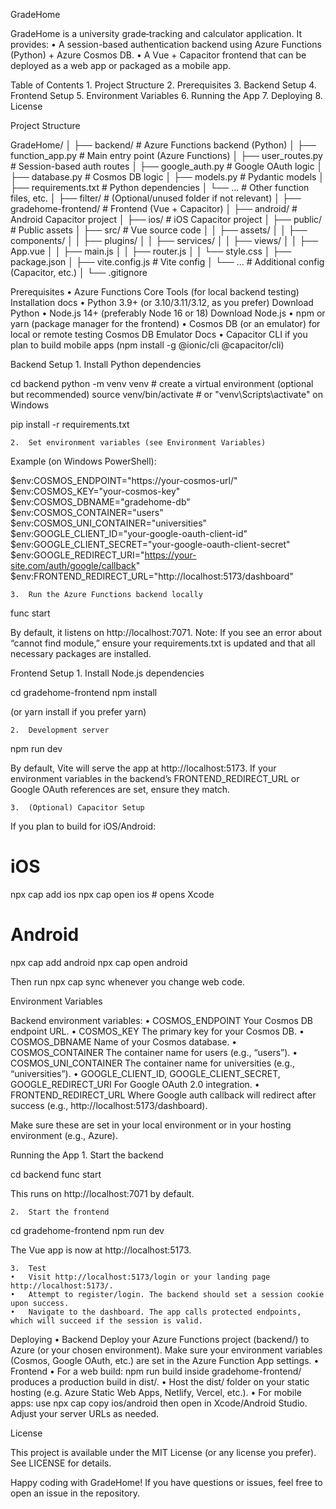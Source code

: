 GradeHome

GradeHome is a university grade‐tracking and calculator application. It provides:
	•	A session-based authentication backend using Azure Functions (Python) + Azure Cosmos DB.
	•	A Vue + Capacitor frontend that can be deployed as a web app or packaged as a mobile app.

Table of Contents
	1.	Project Structure
	2.	Prerequisites
	3.	Backend Setup
	4.	Frontend Setup
	5.	Environment Variables
	6.	Running the App
	7.	Deploying
	8.	License

Project Structure

GradeHome/
│
├── backend/              # Azure Functions backend (Python)
│   ├── function_app.py   # Main entry point (Azure Functions)
│   ├── user_routes.py    # Session-based auth routes
│   ├── google_auth.py    # Google OAuth logic
│   ├── database.py       # Cosmos DB logic
│   ├── models.py         # Pydantic models
│   ├── requirements.txt  # Python dependencies
│   └── ...               # Other function files, etc.
│
├── filter/               # (Optional/unused folder if not relevant)
│
├── gradehome-frontend/   # Frontend (Vue + Capacitor)
│   ├── android/          # Android Capacitor project
│   ├── ios/              # iOS Capacitor project
│   ├── public/           # Public assets
│   ├── src/              # Vue source code
│   │   ├── assets/
│   │   ├── components/
│   │   ├── plugins/
│   │   ├── services/
│   │   ├── views/
│   │   ├── App.vue
│   │   ├── main.js
│   │   ├── router.js
│   │   └── style.css
│   ├── package.json
│   ├── vite.config.js    # Vite config
│   └── ...               # Additional config (Capacitor, etc.)
│
└── .gitignore

Prerequisites
	•	Azure Functions Core Tools (for local backend testing)
Installation docs
	•	Python 3.9+ (or 3.10/3.11/3.12, as you prefer)
Download Python
	•	Node.js 14+ (preferably Node 16 or 18)
Download Node.js
	•	npm or yarn (package manager for the frontend)
	•	Cosmos DB (or an emulator) for local or remote testing
Cosmos DB Emulator Docs
	•	Capacitor CLI if you plan to build mobile apps (npm install -g @ionic/cli @capacitor/cli)

Backend Setup
	1.	Install Python dependencies

cd backend
python -m venv venv       # create a virtual environment (optional but recommended)
source venv/bin/activate  # or "venv\Scripts\activate" on Windows

pip install -r requirements.txt


	2.	Set environment variables (see Environment Variables)
Example (on Windows PowerShell):

$env:COSMOS_ENDPOINT="https://your-cosmos-url/"
$env:COSMOS_KEY="your-cosmos-key"
$env:COSMOS_DBNAME="gradehome-db"
$env:COSMOS_CONTAINER="users"
$env:COSMOS_UNI_CONTAINER="universities"
$env:GOOGLE_CLIENT_ID="your-google-oauth-client-id"
$env:GOOGLE_CLIENT_SECRET="your-google-oauth-client-secret"
$env:GOOGLE_REDIRECT_URI="https://your-site.com/auth/google/callback"
$env:FRONTEND_REDIRECT_URL="http://localhost:5173/dashboard"


	3.	Run the Azure Functions backend locally

func start

By default, it listens on http://localhost:7071.
	Note: If you see an error about “cannot find module,” ensure your requirements.txt is updated and that all necessary packages are installed.

Frontend Setup
	1.	Install Node.js dependencies

cd gradehome-frontend
npm install

(or yarn install if you prefer yarn)

	2.	Development server

npm run dev

By default, Vite will serve the app at http://localhost:5173. If your environment variables in the backend’s FRONTEND_REDIRECT_URL or Google OAuth references are set, ensure they match.

	3.	(Optional) Capacitor Setup
If you plan to build for iOS/Android:

# iOS
npx cap add ios
npx cap open ios   # opens Xcode
# Android
npx cap add android
npx cap open android

Then run npx cap sync whenever you change web code.

Environment Variables

Backend environment variables:
	•	COSMOS_ENDPOINT
Your Cosmos DB endpoint URL.
	•	COSMOS_KEY
The primary key for your Cosmos DB.
	•	COSMOS_DBNAME
Name of your Cosmos database.
	•	COSMOS_CONTAINER
The container name for users (e.g., “users”).
	•	COSMOS_UNI_CONTAINER
The container name for universities (e.g., “universities”).
	•	GOOGLE_CLIENT_ID, GOOGLE_CLIENT_SECRET, GOOGLE_REDIRECT_URI
For Google OAuth 2.0 integration.
	•	FRONTEND_REDIRECT_URL
Where Google auth callback will redirect after success (e.g., http://localhost:5173/dashboard).

Make sure these are set in your local environment or in your hosting environment (e.g., Azure).

Running the App
	1.	Start the backend

cd backend
func start

This runs on http://localhost:7071 by default.

	2.	Start the frontend

cd gradehome-frontend
npm run dev

The Vue app is now at http://localhost:5173.

	3.	Test
	•	Visit http://localhost:5173/login or your landing page http://localhost:5173/.
	•	Attempt to register/login. The backend should set a session cookie upon success.
	•	Navigate to the dashboard. The app calls protected endpoints, which will succeed if the session is valid.

Deploying
	•	Backend
Deploy your Azure Functions project (backend/) to Azure (or your chosen environment). Make sure your environment variables (Cosmos, Google OAuth, etc.) are set in the Azure Function App settings.
	•	Frontend
	•	For a web build: npm run build inside gradehome-frontend/ produces a production build in dist/.
	•	Host the dist/ folder on your static hosting (e.g. Azure Static Web Apps, Netlify, Vercel, etc.).
	•	For mobile apps: use npx cap copy ios/android then open in Xcode/Android Studio. Adjust your server URLs as needed.

License

This project is available under the MIT License (or any license you prefer). See LICENSE for details.

Happy coding with GradeHome! If you have questions or issues, feel free to open an issue in the repository.